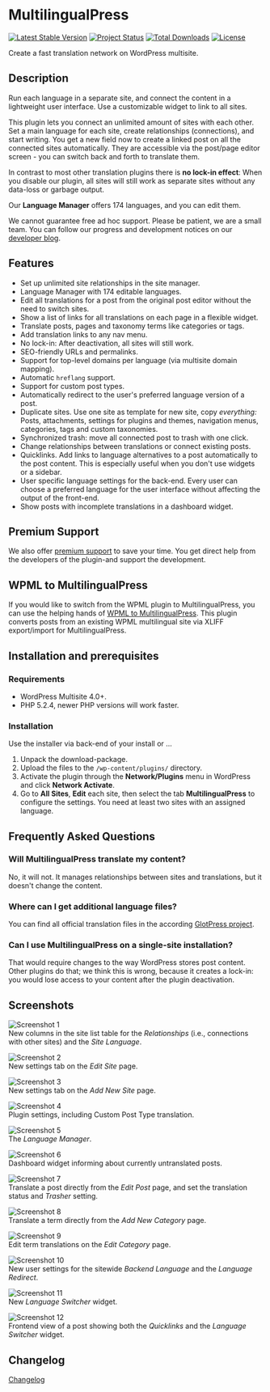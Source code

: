 # MultilingualPress

[![Latest Stable Version](https://poser.pugx.org/inpsyde/multilingual-press/v/stable)](https://packagist.org/packages/inpsyde/multilingual-press)
[![Project Status](http://opensource.box.com/badges/active.svg)](http://opensource.box.com/badges)
[![Total Downloads](https://poser.pugx.org/inpsyde/multilingual-press/downloads)](https://packagist.org/packages/inpsyde/multilingual-press)
[![License](https://poser.pugx.org/inpsyde/multilingual-press/license)](https://packagist.org/packages/inpsyde/multilingual-press)

Create a fast translation network on WordPress multisite.

## Description

Run each language in a separate site, and connect the content in a lightweight user interface. Use a customizable widget
to link to all sites.

This plugin lets you connect an unlimited amount of sites with each other.
Set a main language for each site, create relationships (connections), and start writing. You get a new field now to
create a linked post on all the connected sites automatically.
They are accessible via the post/page editor screen - you can switch back and forth to translate them.

In contrast to most other translation plugins there is **no lock-in effect**: When you disable our plugin, all sites
will still work as separate sites without any data-loss or garbage output.

Our **Language Manager** offers 174 languages, and you can edit them.

We cannot guarantee free ad hoc support. Please be patient, we are a small team.
You can follow our progress and development notices on our
[developer blog](http://make.marketpress.com/multilingualpress/).

## Features

- Set up unlimited site relationships in the site manager.
- Language Manager with 174 editable languages.
- Edit all translations for a post from the original post editor without the need to switch sites.
- Show a list of links for all translations on each page in a flexible widget.
- Translate posts, pages and taxonomy terms like categories or tags.
- Add translation links to any nav menu.
- No lock-in: After deactivation, all sites will still work.
- SEO-friendly URLs and permalinks.
- Support for top-level domains per language (via multisite domain mapping).
- Automatic `hreflang` support.
- Support for custom post types.
- Automatically redirect to the user's preferred language version of a post.
- Duplicate sites. Use one site as template for new site, copy *everything:* Posts, attachments, settings for plugins
and themes, navigation menus, categories, tags and custom taxonomies.
- Synchronized trash: move all connected post to trash with one click.
- Change relationships between translations or connect existing posts.
- Quicklinks. Add links to language alternatives to a post automatically to the post content. This is especially useful
when you don't use widgets or a sidebar.
- User specific language settings for the back-end. Every user can choose a preferred language for the user interface
without affecting the output of the front-end.
- Show posts with incomplete translations in a dashboard widget.

## Premium Support

We also offer [premium support](http://marketpress.com/product/multilingual-press-pro/) to save your time.
You get direct help from the developers of the plugin-and support the development.

## WPML to MultilingualPress

If you would like to switch from the WPML plugin to MultilingualPress, you can use the helping hands of
[WPML to MultilingualPress](https://wordpress.org/plugins/wpml-to-multilingualpress/). This plugin converts posts from
an existing WPML multilingual site via XLIFF export/import for MultilingualPress.

## Installation and prerequisites

### Requirements

* WordPress Multisite 4.0+.
* PHP 5.2.4, newer PHP versions will work faster.

### Installation

Use the installer via back-end of your install or ...

1. Unpack the download-package.
2. Upload the files to the `/wp-content/plugins/` directory.
3. Activate the plugin through the **Network/Plugins** menu in WordPress and click **Network Activate**.
4. Go to **All Sites**, **Edit** each site, then select the tab **MultilingualPress** to configure the settings. You
need at least two sites with an assigned language.

## Frequently Asked Questions

### Will MultilingualPress translate my content?

No, it will not. It manages relationships between sites and translations, but it doesn't change the content.

### Where can I get additional language files?

You can find all official translation files in the according
[GlotPress project](http://translate.marketpress.com/projects/plugins/multilingualpress).

### Can I use MultilingualPress on a single-site installation?

That would require changes to the way WordPress stores post content. Other plugins do that; we think this is wrong,
because it creates a lock-in: you would lose access to your content after the plugin deactivation.

## Screenshots

![Screenshot 1](assets/screenshot-1.png)  
New columns in the site list table for the _Relationships_ (i.e., connections with other sites) and the _Site Language_.

![Screenshot 2](assets/screenshot-2.png)  
New settings tab on the _Edit Site_ page.

![Screenshot 3](assets/screenshot-3.png)  
New settings tab on the _Add New Site_ page.

![Screenshot 4](assets/screenshot-4.png)  
Plugin settings, including Custom Post Type translation.

![Screenshot 5](assets/screenshot-5.png)  
The _Language Manager_.

![Screenshot 6](assets/screenshot-6.png)  
Dashboard widget informing about currently untranslated posts.

![Screenshot 7](assets/screenshot-7.png)  
Translate a post directly from the _Edit Post_ page, and set the translation status and _Trasher_ setting.

![Screenshot 8](assets/screenshot-8.png)  
Translate a term directly from the _Add New Category_ page.

![Screenshot 9](assets/screenshot-9.png)  
Edit term translations on the _Edit Category_ page.

![Screenshot 10](assets/screenshot-10.png)  
New user settings for the sitewide _Backend Language_ and the _Language Redirect_.

![Screenshot 11](assets/screenshot-11.png)  
New _Language Switcher_ widget.

![Screenshot 12](assets/screenshot-12.png)  
Frontend view of a post showing both the _Quicklinks_ and the _Language Switcher_ widget.

## Changelog

[Changelog](CHANGELOG.md)
